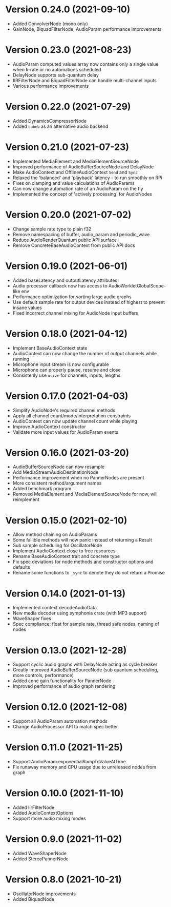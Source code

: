# Version 0.24.0 (2021-09-10)

- Added ConvolverNode (mono only)
- GainNode, BiquadFilterNode, AudioParam performance improvements

# Version 0.23.0 (2021-08-23)

- AudioParam computed values array now contains only a single value when k-rate or no automations scheduled
- DelayNode supports sub-quantum delay
- IIRFilterNode and BiquadFilterNode can handle multi-channel inputs
- Various performance improvements

# Version 0.22.0 (2021-07-29)

- Added DynamicsCompressorNode
- Added `cubeb` as an alternative audio backend

# Version 0.21.0 (2021-07-23)

- Implemented MediaElement and MediaElementSourceNode
- Improved performance of AudioBufferSourceNode and DelayNode
- Make AudioContext and OfflineAudioContext `Send` and `Sync`
- Relaxed the 'balanced' and 'playback' latency - to run smoothly on RPi
- Fixes on clamping and value calculations of AudioParams
- Can now change automation rate of an AudioParam on the fly
- Implemented the concept of 'actively processing' for AudioNodes

# Version 0.20.0 (2021-07-02)

- Change sample rate type to plain f32
- Remove namespacing of buffer, audio\_param and periodic\_wave
- Reduce AudioRenderQuantum public API surface
- Remove ConcreteBaseAudioContext from public API docs

# Version 0.19.0 (2021-06-01)

- Added baseLatency and outputLatency attributes
- Audio processor callback now has access to AudioWorkletGlobalScope-like env
- Performance optimization for sorting large audio graphs
- Use default sample rate for output devices instead of highest to prevent insane values
- Fixed incorrect channel mixing for AudioNode input buffers

# Version 0.18.0 (2021-04-12)

- Implement BaseAudioContext state
- AudioContext can now change the number of output channels while running
- Microphone input stream is now configurable
- Microphone can properly pause, resume and close
- Consistenly use `usize` for channels, inputs, lengths

# Version 0.17.0 (2021-04-03)

- Simplify AudioNode's required channel methods
- Apply all channel count/mode/interpretation constraints
- AudioContext can now update channel count while playing
- Improve AudioContext constructor
- Validate more input values for AudioParam events

# Version 0.16.0 (2021-03-20)

- AudioBufferSourceNode can now resample
- Add MediaStreamAudioDestinationNode
- Performance improvement when no PannerNodes are present
- More consistent method/argument names
- Added benchmark program
- Removed MediaElement and MediaElementSourceNode for now, will reimplement

# Version 0.15.0 (2021-02-10)

- Allow method chaining on AudioParams
- Some fallible methods will now panic instead of returning a Result
- Sub sample scheduling for OscillatorNode
- Implement AudioContext.close to free resources
- Rename BaseAudioContext trait and concrete type
- Fix spec deviations for node methods and constructor options and defaults
- Rename some functions to `_sync` to denote they do not return a Promise

# Version 0.14.0 (2021-01-13)

- Implemented context.decodeAudioData
- New media decoder using symphonia crate (with MP3 support)
- WaveShaper fixes
- Spec compliance: float for sample rate, thread safe nodes, naming of nodes

# Version 0.13.0 (2021-12-28)

- Support cyclic audio graphs with DelayNode acting as cycle breaker
- Greatly improved AudioBufferSourceNode (sub quantum scheduling, more
  controls, performance)
- Added cone gain functionality for PannerNode
- Improved performance of audio graph rendering

# Version 0.12.0 (2021-12-08)

- Support all AudioParam automation methods
- Change AudioProcessor API to match spec better

# Version 0.11.0 (2021-11-25)

- Support AudioParam.exponentialRampToValueAtTime
- Fix runaway memory and CPU usage due to unreleased nodes from graph

# Version 0.10.0 (2021-11-10)

- Added IirFilterNode
- Added AudioContextOptions
- Support more audio mixing modes

# Version 0.9.0 (2021-11-02)

- Added WaveShaperNode
- Added StereoPannerNode

# Version 0.8.0 (2021-10-21)

- OscillatorNode improvements
- Added BiquadNode
